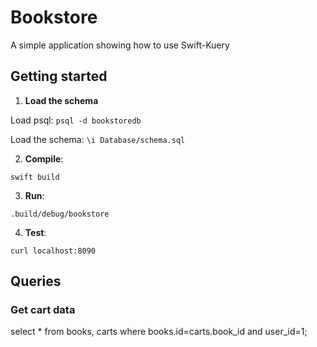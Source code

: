 # Bookstore

A simple application showing how to use Swift-Kuery 

## Getting started

1. **Load the schema**

  Load psql: `psql -d bookstoredb`

  Load the schema: `\i Database/schema.sql`

2. **Compile**:

  `swift build`

3. **Run**:

  `.build/debug/bookstore`

4. **Test**:

  `curl localhost:8090`


## Queries

### Get cart data

select * from books, carts where books.id=carts.book_id and user_id=1;